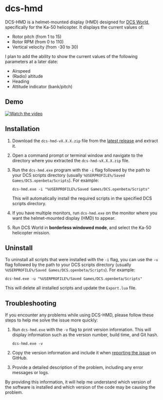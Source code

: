 # dcs-hmd

DCS-HMD is a helmet-mounted display (HMD) designed for [DCS World](https://www.digitalcombatsimulator.com/), specifically for the Ka-50 helicopter. It displays the current values of:

- Rotor pitch (from 1 to 15)
- Rotor RPM (from 0 to 110)
- Vertical velocity (from -30 to 30)

I plan to add the ability to show the current values of the following parameters at a later date:

- Airspeed
- (Radio) altitude
- Heading
- Attitude indicator (bank/pitch)

## Demo

[![Watch the video](https://markdown-videos.deta.dev/youtube/zoILcRMmNAw)](https://www.youtube.com/watch?v=zoILcRMmNAw)

## Installation

1. Download the `dcs-hmd-vX.X.X.zip` file from the [latest release](https://github.com/dimchansky/dcs-hmd/releases/latest) and extract it.

2. Open a command prompt or terminal window and navigate to the directory where you extracted the `dcs-hmd-vX.X.X.zip` file.

3. Run the `dcs-hmd.exe` program with the `-i` flag followed by the path to your DCS scripts directory (usually `%USERPROFILE%/Saved Games/DCS.openbeta/Scripts`). For example:

       dcs-hmd.exe -i "%USERPROFILE%/Saved Games/DCS.openbeta/Scripts"

   This will automatically install the required scripts in the specified DCS scripts directory.

4. If you have multiple monitors, run `dcs-hmd.exe` on the monitor where you want the helmet-mounted display (HMD) to appear.

5. Run DCS World in **borderless windowed mode**, and select the Ka-50 helicopter mission.

## Uninstall

To uninstall all scripts that were installed with the `-i` flag, you can use the `-u` flag followed by the path to your DCS scripts directory (usually `%USERPROFILE%/Saved Games/DCS.openbeta/Scripts`). For example:

    dcs-hmd.exe -u "%USERPROFILE%/Saved Games/DCS.openbeta/Scripts"

This will delete all installed scripts and update the `Export.lua` file.

## Troubleshooting

If you encounter any problems while using DCS-HMD, please follow these steps to help me solve the issue more quickly:

1. Run `dcs-hmd.exe` with the `-v` flag to print version information. This will display information such as the version number, build time, and Git hash.

       dcs-hmd.exe -v

2. Copy the version information and include it when [reporting the issue](https://github.com/dimchansky/dcs-hmd/issues) on GitHub.

3. Provide a detailed description of the problem, including any error messages or logs.

By providing this information, it will help me understand which version of the software is installed and which version of the code may be causing the problem.